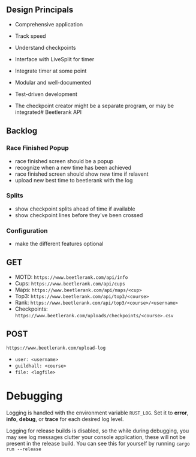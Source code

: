 ## Design Principals
- Comprehensive application
- Track speed
- Understand checkpoints
- Interface with LiveSplit for timer
- Integrate timer at some point

- Modular and well-documented
- Test-driven development

- The checkpoint creator might be a separate program, or may be integrated# Beetlerank API


## Backlog
### Race Finished Popup
- race finished screen should be a popup
- recognize when a new time has been achieved
- race finished screen should show new time if relavent
- upload new best time to beetlerank with the log

### Splits
- show checkpoint splits ahead of time if available
- show checkpoint lines before they've been crossed

### Configuration
- make the different features optional

## GET
- MOTD: `https://www.beetlerank.com/api/info`
- Cups: `https://www.beetlerank.com/api/cups`
- Maps: `https://www.beetlerank.com/api/maps/<cup>`
- Top3: `https://www.beetlerank.com/api/top3/<course>`
- Rank: `https://www.beetlerank.com/api/top3/<course>/<username>`
- Checkpoints: `https://www.beetlerank.com/uploads/checkpoints/<course>.csv`

## POST
`https://www.beetlerank.com/upload-log`
- `user: <username>`
- `guildhall: <course>`
- `file: <logfile>`

# Debugging
Logging is handled with the environment variable `RUST_LOG`. Set it to **error**, **info**, **debug**, or **trace** for each desired log level.

Logging for release builds is disabled, so the while during debugging, you may see log messages clutter your console application, these will 
not be present in the release build. You can see this for yourself by running `cargo run --release`
